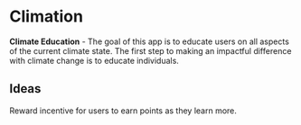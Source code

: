 # Climation

**Climate Education** - The goal of this app is to educate users on all aspects of the current climate state. 
The first step to making an impactful difference with climate change is to educate individuals. 

## Ideas

Reward incentive for users to earn points as they learn more.
